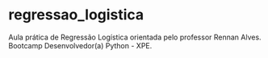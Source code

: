 # regressao_logistica
Aula prática de Regressão Logística orientada pelo professor Rennan Alves. Bootcamp Desenvolvedor(a) Python - XPE.
